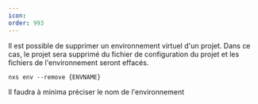 ```yaml
---
icon: 
order: 993
---
```

Il est possible de supprimer un environnement virtuel d'un projet. Dans ce cas, le projet sera supprimé du fichier de configuration du projet et les fichiers de l'environnement seront effacés.

```console
nxs env --remove {ENVNAME}
```

Il faudra à minima préciser le nom de l'environnement